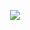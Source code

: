 <p align="center">
  <a href="https://rajeshthimmidi.github.io/moviemaniac" target="_blank">
    <img src="https://img.shields.io/badge/Visit%20App-Online-blue?style=for-the-badge">
  </a>
</p>

